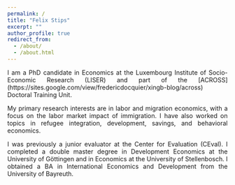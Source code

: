 ```yaml
---
permalink: /
title: "Felix Stips"
excerpt: ""
author_profile: true
redirect_from: 
  - /about/
  - /about.html
---
```

<p align="justify">
I am a PhD candidate in Economics at the Luxembourg Institute of Socio-Economic Research (LISER) and part of the [ACROSS](https://sites.google.com/view/fredericdocquier/xingb-blog/across) Doctoral Training Unit.
</p>

<p align="justify">
My primary research interests are in labor and migration economics, with a focus on the labor market impact of immigration. I have also worked on topics in refugee integration, development, savings, and behavioral economics.
</p>

<p align="justify">
I was previously a junior evaluator at the Center for Evaluation (CEval). I completed a double master degree in Development Economics at the University of Göttingen and in Economics at the University of Stellenbosch. I obtained a BA in International Economics and Development from the University of Bayreuth. 
</p>
